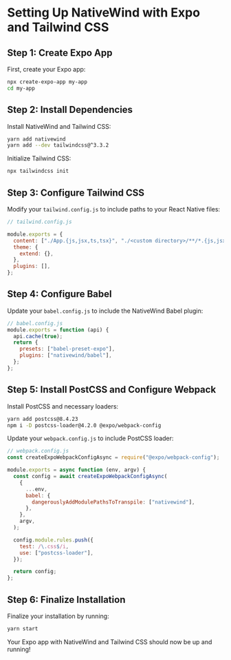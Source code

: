 # Setting Up NativeWind with Expo and Tailwind CSS

## Step 1: Create Expo App

First, create your Expo app:

```bash
npx create-expo-app my-app
cd my-app
```

## Step 2: Install Dependencies

Install NativeWind and Tailwind CSS:

```bash
yarn add nativewind
yarn add --dev tailwindcss@^3.3.2
```

Initialize Tailwind CSS:

```bash
npx tailwindcss init
```

## Step 3: Configure Tailwind CSS

Modify your `tailwind.config.js` to include paths to your React Native files:

```javascript
// tailwind.config.js

module.exports = {
  content: ["./App.{js,jsx,ts,tsx}", "./<custom directory>/**/*.{js,jsx,ts,tsx}"],
  theme: {
    extend: {},
  },
  plugins: [],
};
```

## Step 4: Configure Babel

Update your `babel.config.js` to include the NativeWind Babel plugin:

```javascript
// babel.config.js
module.exports = function (api) {
  api.cache(true);
  return {
    presets: ["babel-preset-expo"],
    plugins: ["nativewind/babel"],
  };
};
```

## Step 5: Install PostCSS and Configure Webpack

Install PostCSS and necessary loaders:

```bash
yarn add postcss@8.4.23
npm i -D postcss-loader@4.2.0 @expo/webpack-config
```

Update your `webpack.config.js` to include PostCSS loader:

```javascript
// webpack.config.js
const createExpoWebpackConfigAsync = require("@expo/webpack-config");

module.exports = async function (env, argv) {
  const config = await createExpoWebpackConfigAsync(
    {
      ...env,
      babel: {
        dangerouslyAddModulePathsToTranspile: ["nativewind"],
      },
    },
    argv,
  );

  config.module.rules.push({
    test: /\.css$/i,
    use: ["postcss-loader"],
  });

  return config;
};
```

## Step 6: Finalize Installation

Finalize your installation by running:

```bash
yarn start
```

Your Expo app with NativeWind and Tailwind CSS should now be up and running!
